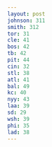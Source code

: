 ```yaml
---
layout: post
johnson: 311
smith: 312
tor: 31
cle: 41
bos: 42
tb: 42
pit: 44
cin: 32
stl: 38
atl: 41
bal: 49
kc: 40
nyy: 43
laa: 39
sd: 29
wsh: 39
phi: 35
lad: 38
---
```

